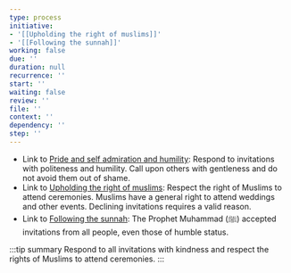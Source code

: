 ```yaml
---
type: process
initiative:
- '[[Upholding the right of muslims]]'
- '[[Following the sunnah]]'
working: false
due: ''
duration: null
recurrence: ''
start: ''
waiting: false
review: ''
file: ''
context: ''
dependency: ''
step: ''
---
```


* Link to [Pride and self admiration and humility](docs/sidebar1/Initiatives/bad%20traits/Pride%20and%20self%20admiration%20and%20humility.md): Respond to invitations with politeness and humility. Call upon others with gentleness and do not avoid them out of shame.
* Link to [Upholding the right of muslims](docs/sidebar1/Initiatives/worship/Upholding%20the%20right%20of%20muslims.md): Respect the right of Muslims to attend ceremonies. Muslims have a general right to attend weddings and other events. Declining invitations requires a valid reason.
* Link to [Following the sunnah](docs/sidebar1/Initiatives/worship/Following%20the%20sunnah.md): The Prophet Muhammad (ﷺ) accepted invitations from all people, even those of humble status.

:::tip summary
Respond to all invitations with kindness and respect the rights of Muslims to attend ceremonies.
:::